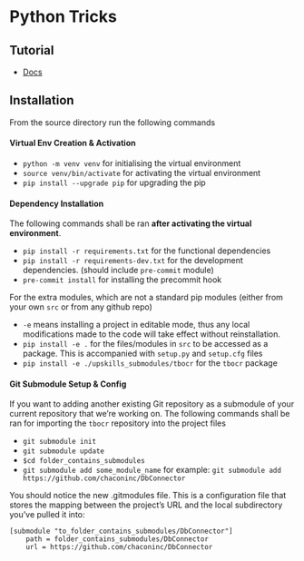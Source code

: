 # Python Tricks

## Tutorial

- [Docs](./doc/README.md)

## Installation

From the source directory run the following commands

#### Virtual Env Creation & Activation

- `python -m venv venv` for initialising the virtual environment
- `source venv/bin/activate` for activating the virtual environment
- `pip install --upgrade pip` for upgrading the pip

#### Dependency Installation

The following commands shall be ran **after activating the virtual environment**.

- `pip install -r requirements.txt` for the functional dependencies
- `pip install -r requirements-dev.txt` for the development dependencies. (should include `pre-commit` module)
- `pre-commit install` for installing the precommit hook

For the extra modules, which are not a standard pip modules (either from your own `src` or from any github repo)
- `-e` means installing a project in editable mode, thus any local modifications made to the code will take effect without reinstallation.
- `pip install -e .` for the files/modules in `src` to be accessed as a package. This is accompanied with `setup.py` and `setup.cfg` files
- `pip install -e ./upskills_submodules/tbocr` for the `tbocr` package

#### Git Submodule Setup & Config
If you want to adding another existing Git repository as a submodule of your current repository that we’re working on. 
The following commands shall be ran for importing the `tbocr` repository into the project files

- `git submodule init`
- `git submodule update`
- `$cd folder_contains_submodules`
- `git submodule add some_module_name` for example: `git submodule add https://github.com/chaconinc/DbConnector`

You should notice the new .gitmodules file. This is a configuration file that stores the mapping between the project’s URL and the local subdirectory you’ve pulled it into:
```git
[submodule "to_folder_contains_submodules/DbConnector"]
	path = folder_contains_submodules/DbConnector
	url = https://github.com/chaconinc/DbConnector
```
